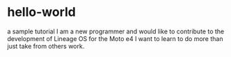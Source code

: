 # hello-world
a sample tutorial
I am a new programmer and would like to contribute to the development of Lineage OS for the Moto e4
I want to learn to do more than just take from others work.
